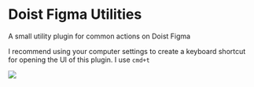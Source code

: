 # Doist Figma Utilities
A small utility plugin for common actions on Doist Figma

I recommend using your computer settings to create a keyboard shortcut for opening the UI of this plugin. I use `cmd+t` 

![](https://p35.f2.n0.cdn.getcloudapp.com/items/04uOwOZ7/Frame%202.png?source=viewer&v=ecba82393d6c50de1eb26afa73b7e284)
